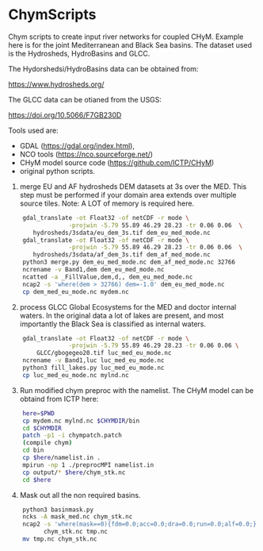 # ChymScripts

Chym scripts to create input river networks for coupled CHyM.
Example here is for the joint Mediterranean and Black Sea basins.
The dataset used is the Hydrosheds, HydroBasins and GLCC.

The Hydorshedsi/HydroBasins data can be obtained from:

https://www.hydrosheds.org/

The GLCC data can be otianed from the USGS:

https://doi.org/10.5066/F7GB230D

Tools used are:

* GDAL (https://gdal.org/index.html),
* NCO tools (https://nco.sourceforge.net/)
* CHyM model source code (https://github.com/ICTP/CHyM)
* original python scripts.

1) merge EU and AF hydrosheds DEM datasets at 3s over the MED. This step must
be performed if your domain area extends over multiple source tiles.
Note: A LOT of memory is required here.

```bash
    gdal_translate -ot Float32 -of netCDF -r mode \
                 -projwin -5.79 55.89 46.29 28.23 -tr 0.06 0.06  \
       hydrosheds/3sdata/eu_dem_3s.tif dem_eu_med_mode.nc
    gdal_translate -ot Float32 -of netCDF -r mode \
                 -projwin -5.79 55.89 46.29 28.23 -tr 0.06 0.06  \
       hydrosheds/3sdata/af_dem_3s.tif dem_af_med_mode.nc
    python3 merge.py dem_eu_med_mode.nc dem_af_med_mode.nc 32766
    ncrename -v Band1,dem dem_eu_med_mode.nc
    ncatted -a _FillValue,dem,d,, dem_eu_med_mode.nc
    ncap2 -s 'where(dem > 32766) dem=-1.0' dem_eu_med_mode.nc
    cp dem_med_eu_mode.nc mydem.nc
```

2) process GLCC Global Ecosystems for the MED and doctor internal waters. In
the original data a lot of lakes are present, and most importantly the Black
Sea is classified as internal waters.

```bash
    gdal_translate -ot Float32 -of netCDF -r mode \
                 -projwin -5.79 55.89 46.29 28.23 -tr 0.06 0.06 \
        GLCC/gbogegeo20.tif luc_med_eu_mode.nc
    ncrename -v Band1,luc luc_med_eu_mode.nc
    python3 fill_lakes.py luc_med_eu_mode.nc
    cp luc_med_eu_mode.nc mylnd.nc
```

3) Run modified chym preproc with the namelist. The CHyM model can be obtaind
from ICTP here: 

```bash
    here=$PWD
    cp mydem.nc mylnd.nc $CHYMDIR/bin
    cd $CHYMDIR
    patch -p1 -i chympatch.patch
    (compile chym)
    cd bin
    cp $here/namelist.in .
    mpirun -np 1 ./preprocMPI namelist.in
    cp output/* $here/chym_stk.nc
    cd $here
```

4) Mask out all the non required basins.

```bash
    python3 basinmask.py
    ncks -A mask_med.nc chym_stk.nc
    ncap2 -s 'where(mask==0){fdm=0.0;acc=0.0;dra=0.0;run=0.0;alf=0.0;}' \
          chym_stk.nc tmp.nc
    mv tmp.nc chym_stk.nc
```
